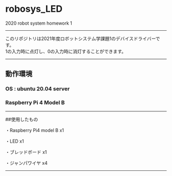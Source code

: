 # robosys_LED
2020 robot system homework 1

---
このリポジトリは2021年度ロボットシステム学課題1のデバイスドライバーです。
<br>
1の入力時に点灯し、0の入力時に消灯することができます。

---
## 動作環境

### OS : ubuntu 20.04 server
### Raspberry Pi 4 Model B
---
##使用したもの

・Raspberry Pi4 model B x1

・LED x1

・ブレッドボード x1

・ジャンパワイヤ x4

---
